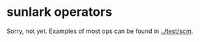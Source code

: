 # sunlark operators

Sorry, not yet. Examples of most ops can be found in [../test/scm](../test/scm).
